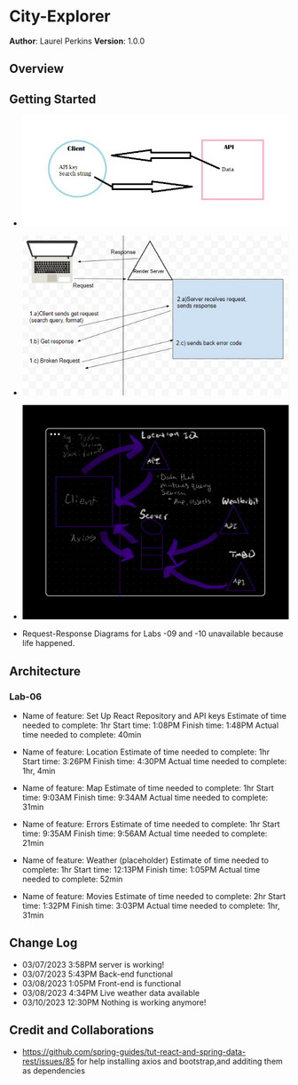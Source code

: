 # City-Explorer

**Author**: Laurel Perkins
**Version**: 1.0.0 <!--(increment the patch/fix version number if you make more commits past your first submission)-->

## Overview
<!-- Provide a high level overview of what this application is and why you are building it, beyond the fact that it's an assignment for this class. (i.e. What's your problem domain?) -->

## Getting Started
<!-- What are the steps that a user must take in order to build this app on their own machine and get it running? -->

* ![Request-Response Diagram](img/client-server-lab-06.jpg)

* ![Request-Response Diagram](img/client-server-lab-07.jpg)

* ![Request-Response Diagram](img/client-server-lab-08.png)

* Request-Response Diagrams for Labs -09 and -10 unavailable because life happened.

## Architecture
<!-- Provide a detailed description of the application design. What technologies (languages, libraries, etc) you're using, and any other relevant design information. -->

### Lab-06

* Name of feature: Set Up React Repository and API keys
Estimate of time needed to complete: 1hr
Start time: 1:08PM
Finish time: 1:48PM
Actual time needed to complete: 40min

* Name of feature: Location
Estimate of time needed to complete: 1hr
Start time: 3:26PM
Finish time: 4:30PM
Actual time needed to complete: 1hr, 4min

* Name of feature: Map
Estimate of time needed to complete: 1hr
Start time: 9:03AM
Finish time: 9:34AM
Actual time needed to complete: 31min

* Name of feature: Errors
Estimate of time needed to complete: 1hr
Start time: 9:35AM
Finish time: 9:56AM
Actual time needed to complete: 21min

* Name of feature: Weather (placeholder)
Estimate of time needed to complete: 1hr
Start time: 12:13PM
Finish time: 1:05PM
Actual time needed to complete: 52min

* Name of feature: Movies
Estimate of time needed to complete: 2hr
Start time: 1:32PM
Finish time: 3:03PM
Actual time needed to complete: 1hr, 31min

## Change Log

* 03/07/2023 3:58PM server is working!
* 03/07/2023 5:43PM Back-end functional
* 03/08/2023 1:05PM Front-end is functional
* 03/08/2023 4:34PM Live weather data available
* 03/10/2023 12:30PM Nothing is working anymore!

## Credit and Collaborations

* <https://github.com/spring-guides/tut-react-and-spring-data-rest/issues/85> for help installing axios and bootstrap,and additing them as dependencies